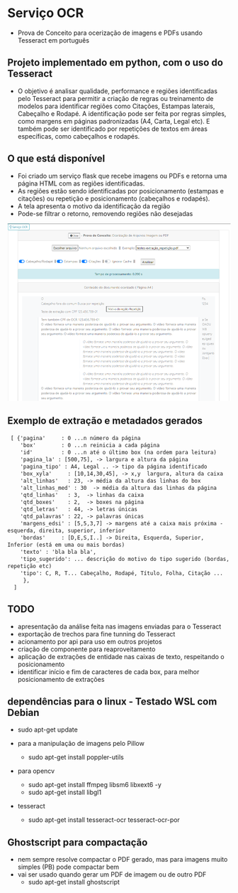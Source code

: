 # Serviço OCR
- Prova de Conceito para ocerização de imagens e PDFs usando Tesseract em português

## Projeto implementado em python, com o uso do Tesseract
- O objetivo é analisar qualidade, performance e regiões identificadas pelo Tesseract para permitir a criação de regras ou treinamento de modelos para identificar regiões como Citações, Estampas laterais, Cabeçalho e Rodapé. A identificação pode ser feita por regras simples, como margens em páginas padronizadas (A4, Carta, Legal etc). E também pode ser identificado por repetições de textos em áreas específicas, como cabeçalhos e rodapés.

## O que está disponível
- Foi criado um serviço flask que recebe imagens ou PDFs e retorna uma página HTML com as regiões identificadas.
- As regiões estão sendo identificadas por posicionamento (estampas e citações) ou repetição e posicionamento (cabeçalhos e rodapés).
- A tela apresenta o motivo da identificação da região
- Pode-se filtrar o retorno, removendo regiões não desejadas

![exemplo recorte tela serviço](./img/servico_ocr.png?raw=true "Exemplo recorte tela serviço")

## Exemplo de extração e metadados gerados
```
 [ {'pagina'     : 0 ...n número da página 
    'box'        : 0 ...n reinicia a cada página
    'id'         : 0 ...n até o último box (na ordem para leitura)
    'pagina_la' : [500,75], -> largura e altura da página
    'pagina_tipo' : A4, Legal .. -> tipo da página identificado
    'box_xyla'     : [10,14,30,45], -> x,y  largura, altura da caixa
    'alt_linhas'   : 23, -> média da altura das linhas do box
    'alt_linhas_med' : 30  -> média da altura das linhas da página
    'qtd_linhas'   : 3,  -> linhas da caixa
    'qtd_boxes'    : 2,  -> boxes na página
    'qtd_letras'   : 44, -> letras únicas
    'qtd_palavras' : 22, -> palavras únicas
    'margens_edsi' : [5,5,3,7] -> margens até a caixa mais próxima - esquerda, direita, superior, inferior
    'bordas'     : [D,E,S,I..] -> Direita, Esquerda, Superior, Inferior (está em uma ou mais bordas)
    'texto' : 'bla bla bla',
    'tipo_sugerido': ... descrição do motivo do tipo sugerido (bordas, repetição etc)
    'tipo': C, R, T... Cabeçalho, Rodapé, Título, Folha, Citação ...
     },
  ]
```

## TODO
- apresentação da análise feita nas imagens enviadas para o Tesseract
- exportação de trechos para fine tunning do Tesseract
- acionamento por api para uso em outros projetos
- criação de componente para reaproveitamento
- aplicação de extrações de entidade nas caixas de texto, respeitando o posicionamento
- identificar início e fim de caracteres de cada box, para melhor posicionamento de extrações

## dependências para o linux - Testado WSL com Debian
- sudo apt-get update

- para a manipulação de imagens pelo Pillow
  - sudo apt-get install poppler-utils 

- para opencv
  - sudo apt-get install ffmpeg libsm6 libxext6  -y  
  - sudo apt-get install libgl1

- tesseract
  - sudo apt-get install tesseract-ocr tesseract-ocr-por  

## Ghostscript para compactação
- nem sempre resolve compactar o PDF gerado, mas para imagens muito simples (PB) pode compactar bem
- vai ser usado quando gerar um PDF de imagem ou de outro PDF
  - sudo apt-get install ghostscript
